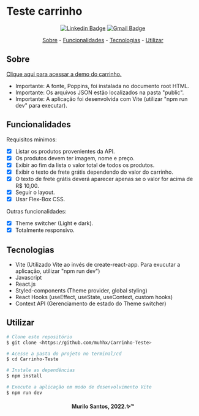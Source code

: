 <h1>Teste carrinho</h1>
<div align="center">

[![Linkedin Badge](https://img.shields.io/badge/-Murilo%20Santos-231f20?style=flat-square&logo=Linkedin&logoColor=white&link=https://www.linkedin.com/in/giovannalinda)](https://www.linkedin.com/in/muhhx) 
[![Gmail Badge](https://img.shields.io/badge/-muriloue@gmail.com-231f20?style=flat-square&logo=Gmail&logoColor=white&link=mailto:muriloue@gmail.com)](mailto:muriloue@gmail.com)

</div>
<p align="center">
    <a href="#Sobre">Sobre</a> - 
    <a href="#Funcionalidades">Funcionalidades</a> - 
    <a href="#Tecnologias">Tecnologias</a> - 
    <a href="#Utilizar">Utilizar</a>
</p>

## Sobre
<a href="https://teste-carrinho-murilo-santos.netlify.app/">Clique aqui para acessar a demo do carrinho.</a>
- Importante: A fonte, Poppins, foi instalada no documento root HTML.
- Importante: Os arquivos JSON estão localizados na pasta "public".
- Importante: A aplicação foi desenvolvida com Vite (utilizar "npm run dev" para executar).

## Funcionalidades
Requisitos mínimos:
- [x] Listar os produtos provenientes da API.
- [x] Os produtos devem ter imagem, nome e preço.
- [x] Exibir ao fim da lista o valor total de todos os produtos.
- [x] Exibir o texto de frete grátis dependendo do valor do carrinho.
- [x] O texto de frete grátis deverá aparecer apenas se o valor for acima de R$ 10,00.
- [x] Seguir o layout.
- [x] Usar Flex-Box CSS.

Outras funcionalidades:
- [x] Theme switcher (Light e dark).
- [x] Totalmente responsivo.

## Tecnologias
- Vite (Utilizado Vite ao invés de create-react-app. Para exucutar a aplicação, utilizar "npm run dev")
- Javascript
- React.js
- Styled-components (Theme provider, global styling)
- React Hooks (useEffect, useState, useContext, custom hooks)
- Context API (Gerenciamento de estado do Theme switcher)

## Utilizar
```bash
# Clone este repositório
$ git clone <https://github.com/muhhx/Carrinho-Teste>

# Acesse a pasta do projeto no terminal/cd
$ cd Carrinho-Teste

# Instale as dependências
$ npm install

# Execute a aplicação em modo de desenvolvimento Vite
$ npm run dev
```

<h4 align="center">Murilo Santos, 2022.✨™</h4>